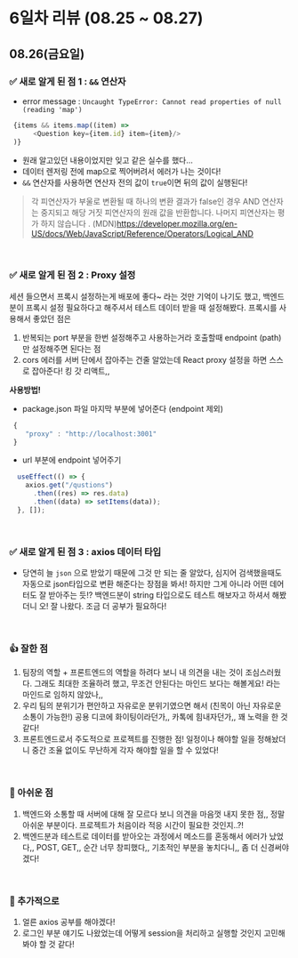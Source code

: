 # 6일차 리뷰 (08.25 ~ 08.27)

## 08.26(금요일)
### ✅ 새로 알게 된 점 1 : `&&` 연산자
* error message : `Uncaught TypeError: Cannot read properties of null (reading 'map')`
```js
 {items && items.map((item) => 
      <Question key={item.id} item={item}/>
 )}
```
* 원래 알고있던 내용이었지만 잊고 같은 실수를 했다...
* 데이터 렌저링 전에 map으로 찍어버려서 에러가 나는 것이다! 
* `&&` 연산자를 사용하면 연산자 전의 값이 `true`이면 뒤의 값이 실행된다!
> 각 피연산자가 부울로 변환될 때 하나의 변환 결과가 false인 경우 AND 연산자는 중지되고 해당 거짓 피연산자의 원래 값을 반환합니다. 
> 나머지 피연산자는 평가 하지 않습니다 . (MDN)https://developer.mozilla.org/en-US/docs/Web/JavaScript/Reference/Operators/Logical_AND

<br/>

### ✅ 새로 알게 된 점 2 : Proxy 설정
세션 들으면서 프록시 설정하는게 배포에 좋다~ 라는 것만 기억이 나기도 했고, 
백엔드 분이 프록시 설정 필요하다고 해주셔서 테스트 데이터 받을 때 설정해봤다. 프록시를 사용해서 좋았던 점은
1. 반복되는 port 부분을 한번 설정해주고 사용하는거라 호출할때 endpoint (path) 만 설정해주면 된다는 점
2. cors 에러를 서버 단에서 잡아주는 건줄 알았는데 React proxy 설정을 하면 스스로 잡아준다! 킹 갓 리액트,,

**사용방법!**
* package.json 파일 마지막 부분에 넣어준다 (endpoint 제외)
```js
 {
    "proxy" : "http://localhost:3001"
 }
```
* url 부분에 endpoint 넣어주기
```js
  useEffect(() => {
    axios.get("/qustions")
      .then((res) => res.data)
      .then((data) => setItems(data));
  }, []);
```

<br/>

### ✅ 새로 알게 된 점 3 : axios 데이터 타입
* 당연히 늘 `json` 으로 받았기 때문에 그것 만 되는 줄 알았다, 심지어 검색했을때도 자동으로 json타입으로 변환 해준다는 장점을 봐서! 
하지만 그게 아니라 어떤 데어터도 잘 받아주는 듯!? 백엔드분이 string 타입으로도 테스트 해보자고 하셔서 해봤더니 오! 잘 나왔다. 조금 더 공부가 필요하다!

<br/>

### 👍 잘한 점
1. 팀장의 역할 + 프론트엔드의 역할을 하려다 보니 내 의견을 내는 것이 조심스러웠다. 그래도 최대한 조율하려 했고, 무조건 안된다는 마인드 보다는 해볼게요! 라는 마인드로 임하지 않았나,, 
2. 우리 팀의 분위기가 편안하고 자유로운 분위기였으면 해서 (친목이 아닌 자유로운 소통이 가능한!) 공용 디코에 화이팅이라던가,, 카톡에 힘내자던가,, 꽤 노력을 한 것 같다!
3. 프론트엔드로서 주도적으로 프로젝트를 진행한 점! 일정이나 해야할 일을 정해놨더니 중간 조율 없이도 무난하게 각자 해야할 일을 할 수 있었다!

<br/>

### 🥲 아쉬운 점
1. 백엔드와 소통할 때 서버에 대해 잘 모르다 보니 의견을 마음껏 내지 못한 점,, 정말 아쉬운 부분이다. 프로젝트가 처음이라 적응 시간이 필요한 것인지..?!
2. 백엔드분과 테스트로 데이터를 받아오는 과정에서 메소드를 혼동해서 에러가 났었다,, POST, GET,, 순간 너무 창피했다,, 기초적인 부분을 놓치다니,, 좀 더 신경써야겠다!

<br/>

### 🚀 추가적으로
1. 얼른 axios 공부를 해야겠다! 
2. 로그인 부분 얘기도 나왔었는데 어떻게 session을 처리하고 실행할 것인지 고민해봐야 할 것 같다!

<br/>
<br/>

